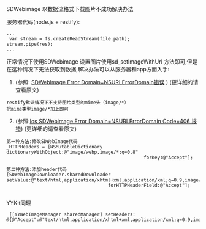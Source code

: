 SDWebimage 以数据流格式下载图片不成功解决办法

服务器代码(node.js + restify):

```
...
 var stream = fs.createReadStream(file.path);
stream.pipe(res);
...
```



正常情况下使用SDWebimage 设置图片使用sd_setImageWithUrl 方法即可,但是在这种情况下无法获取到数据,解决办法可以从服务器和app方面入手:

1. (参照: [SDWebImage Error Domain=NSURLErrorDomain错误](http://www.it610.com/article/2136195.htm) ) (更详细的请查看原文)

```
restify默认情况下不支持图片类型的mime头（image/*） 
把mime类型image/*加上即可
```

2. (参照:[Ios SDWebimage Error Domain=NSURLErrorDomain Code=406 报错](http://www.zhimengzhe.com/IOSkaifa/53029.html)) (更详细的请查看原文)

```
第一种方法:修改SDWebImage代码
_HTTPHeaders = [NSMutableDictionary dictionaryWithObject:@"image/webp,image/*;q=0.8" 
                                                  forKey:@"Accept"];
                                                  
第二种方法:添加header代码
[SDWebImageDownloader.sharedDownloader setValue:@"text/html,application/xhtml+xml,application/xml;q=0.9,image/webp,*/*;q=0.8"
                                     forHTTPHeaderField:@"Accept"];
               
```

YYKit同理

```
 [[YYWebImageManager sharedManager] setHeaders:    @{@"Accept":@"text/html,application/xhtml+xml,application/xml;q=0.9,image/*,*/*;q=0.8"}];
```

